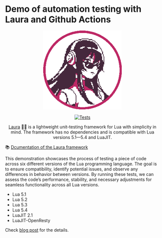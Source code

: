 # Demo of automation testing with Laura and Github Actions

<div align="center">
<a href="https://github.com/dknight/laura"><img src="https://raw.githubusercontent.com/dknight/laura/refs/heads/main/misc/laura-256.png" width="256" height="256" alt="Laura Testing Framework"> </a>
</div>

<p align="center">
<a href="https://github.com/dknight/laura-actions-demo/actions/workflows/tests.yml" title="Tests"><img alt="Tests" src="https://img.shields.io/github/actions/workflow/status/dknight/laura-actions-demo/tests.yml"></a></p>

<p align="center">
<a href="https://github.com/dknight/laura">Laura</a> 👧🏻 is a lightweight unit-testing framework for Lua with simplicity in mind.
The framework has no dependencies and is compatible with Lua versions 5.1&mdash;5.4 and LuaJIT.
</p>

📚 [Dcumentation of the Laura framework](https://www.whoop.ee/post/laura-unit-testing-framework-for-lua.html)


This demonstration showcases the process of testing a piece of code across six
different versions of the Lua programming language. The goal is to ensure
compatibility, identify potential issues, and observe any differences in
behavior between versions. By running these tests, we can assess the code’s
performance, stability, and necessary adjustments for seamless functionality
across all Lua versions.

- Lua 5.1
- Lua 5.2
- Lua 5.3
- Lua 5.4
- LuaJIT 2.1
- LuaJIT-OpenResty

Check [blog post](https://www.whoop.ee/post/laura-unit-testing-framework-for-lua.html) for the details.
